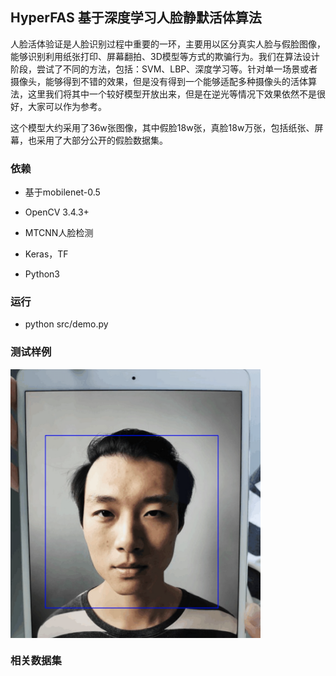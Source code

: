 ## HyperFAS 基于深度学习人脸静默活体算法

人脸活体验证是人脸识别过程中重要的一环，主要用以区分真实人脸与假脸图像，能够识别利用纸张打印、屏幕翻拍、3D模型等方式的欺骗行为。我们在算法设计阶段，尝试了不同的方法，包括：SVM、LBP、深度学习等。针对单一场景或者摄像头，能够得到不错的效果，但是没有得到一个能够适配多种摄像头的活体算法，这里我们将其中一个较好模型开放出来，但是在逆光等情况下效果依然不是很好，大家可以作为参考。

这个模型大约采用了36w张图像，其中假脸18w张，真脸18w万张，包括纸张、屏幕，也采用了大部分公开的假脸数据集。


### 依赖

+ 基于mobilenet-0.5

+ OpenCV 3.4.3+

+ MTCNN人脸检测

+ Keras，TF

+ Python3



### 运行


+ python src/demo.py


### 测试样例


<img src="./res/fake_screen_res.png" width = "400"  alt="DEMO" align=center />


### 相关数据集

